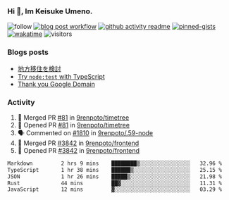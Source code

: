 ### Hi 👋, Im Keisuke Umeno.

<!--
**9renpoto/9renpoto** is a ✨ _special_ ✨ repository because its `README.md` (this file) appears on your GitHub profile.

Here are some ideas to get you started:

- 🔭 I’m currently working on ...
- 🌱 I’m currently learning ...
- 👯 I’m looking to collaborate on ...
- 🤔 I’m looking for help with ...
- 💬 Ask me about ...
- 📫 How to reach me: ...
- 😄 Pronouns: ...
- ⚡ Fun fact: ...
-->

![follow](https://img.shields.io/github/followers/9renpoto?label=Follow&style=social)
[![blog post workflow](https://github.com/9renpoto/9renpoto/actions/workflows/blog.yml/badge.svg)](https://github.com/9renpoto/9renpoto/actions/workflows/blog.yml)
[![github activity readme](https://github.com/9renpoto/9renpoto/actions/workflows/activity.yml/badge.svg)](https://github.com/9renpoto/9renpoto/actions/workflows/activity.yml)
[![pinned-gists](https://github.com/9renpoto/9renpoto/actions/workflows/pin-gist.yml/badge.svg)](https://github.com/9renpoto/9renpoto/actions/workflows/pin-gist.yml)
[![wakatime](https://github.com/9renpoto/9renpoto/actions/workflows/waka-readme-status.yml/badge.svg)](https://github.com/9renpoto/9renpoto/actions/workflows/waka-readme-status.yml)
![visitors](https://komarev.com/ghpvc/?username=9renpoto&label=Profile%20views&color=0e75b6&style=flat)

### Blogs posts

<!-- BLOG-POST-LIST:START -->
- [地方移住を検討](https://9renpoto.win/entry/2023/09/09/migration-plan)
- [Try `node:test` with TypeScript](https://9renpoto.win/entry/2023/07/23/node-test-runner)
- [Thank you Google Domain](https://9renpoto.win/entry/2023/07/08/new-domain)
<!-- BLOG-POST-LIST:END -->

### Activity

<!--START_SECTION:activity-->
1. 🎉 Merged PR [#81](https://github.com/9renpoto/timetree/pull/81) in [9renpoto/timetree](https://github.com/9renpoto/timetree)
2. 💪 Opened PR [#81](https://github.com/9renpoto/timetree/pull/81) in [9renpoto/timetree](https://github.com/9renpoto/timetree)
3. 🗣 Commented on [#1810](https://github.com/9renpoto/.59-node/pull/1810#issuecomment-1752179357) in [9renpoto/.59-node](https://github.com/9renpoto/.59-node)
4. 🎉 Merged PR [#3842](https://github.com/9renpoto/frontend/pull/3842) in [9renpoto/frontend](https://github.com/9renpoto/frontend)
5. 💪 Opened PR [#3842](https://github.com/9renpoto/frontend/pull/3842) in [9renpoto/frontend](https://github.com/9renpoto/frontend)
<!--END_SECTION:activity-->

<!--START_SECTION:waka-->

```txt
Markdown         2 hrs 9 mins    ████████▒░░░░░░░░░░░░░░░░   32.96 %
TypeScript       1 hr 38 mins    ██████▒░░░░░░░░░░░░░░░░░░   25.15 %
JSON             1 hr 26 mins    █████▒░░░░░░░░░░░░░░░░░░░   21.98 %
Rust             44 mins         ██▓░░░░░░░░░░░░░░░░░░░░░░   11.31 %
JavaScript       12 mins         ▓░░░░░░░░░░░░░░░░░░░░░░░░   03.29 %
```

<!--END_SECTION:waka-->

